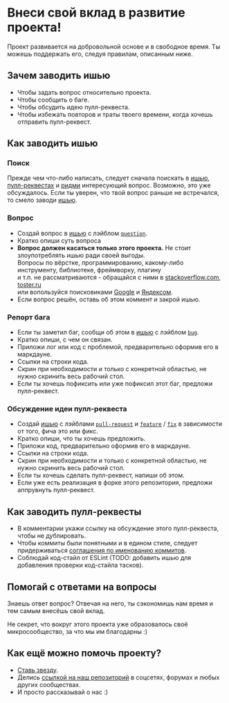 # Внеси свой вклад в развитие проекта!

Проект развивается на добровольной основе и в свободное время. Ты можешь поддержать его, следуя правилам, описанным ниже.


## Зачем заводить ишью

- Чтобы задать вопрос относительно проекта.
- Чтобы сообщить о баге.
- Чтобы обсудить идею пулл-реквеста.
- Чтобы избежать повторов и траты твоего времени, когда хочешь отправить пулл-реквест.


## Как заводить ишью


### Поиск

Прежде чем что-либо написать, следует сначала поискать в [ишью](https://github.com/CSSSR/csssr-project-template/issues), [пулл-реквестах](https://github.com/CSSSR/csssr-project-template/pulls) и [ридми](https://github.com/CSSSR/csssr-project-template#readme) интересующий вопрос. Возможно, это уже обсуждалось.
Если ты уверен, что твой вопрос раньше не встречался, то смело заводи [ишью](https://github.com/CSSSR/csssr-project-template/issues/new).


### Вопрос

- Создай вопрос в [ишью](https://github.com/CSSSR/csssr-project-template/issues/new) с лэйблом [`question`](https://github.com/CSSSR/csssr-project-template/issues?utf8=✓&q=label%3Aquestion).
- Кратко опиши суть вопроса
- **Вопрос должен касаться только этого проекта.** Не стоит злоупотреблять ишью ради своей выгоды.  
Вопросы по вёрстке, программированию, какому-либо инструменту, библиотеке, фреймворку, плагину  
и т.п. не рассматриваются - обращайся с ними в [stackoverflow.com](http://stackoverflow.com/),
[toster.ru](https://toster.ru/)  
или вопользуйся поисковиками [Google](https://www.google.com/) и [Яндексом](https://www.yandex.ru/).
- Если вопрос решён, оставь об этом коммент и закрой ишью.



### Репорт бага

- Если ты заметил баг, сообщи об этом в [ишью](https://github.com/CSSSR/csssr-project-template/issues/new) с лэйблом [`bug`](https://github.com/CSSSR/csssr-project-template/issues?utf8=✓&q=label%3Abug).
- Кратко опиши, с чем он связан.
- Приложи лог или код с проблемой, предварительно оформив его в маркдауне.
- Ссылки на строки кода.
- Скрин при необходимости и только с конкретной областью, не нужно скринить весь рабочий стол.
- Если ты хочешь пофиксить или уже пофиксил этот баг, предложи пулл-реквест.


### Обсуждение идеи пулл-реквеста

- Создай [ишью](https://github.com/CSSSR/csssr-project-template/issues/new) с лэйблами [`pull-request`](https://github.com/CSSSR/csssr-project-template/issues?utf8=✓&q=label%3Apull-request) и [`feature`](https://github.com/CSSSR/csssr-project-template/issues?utf8=✓&q=label%3Afeature) / [`fix`](https://github.com/CSSSR/csssr-project-template/issues?utf8=✓&q=label%3Afix) в зависимости от того, фича это или фикс.
- Кратко опиши, что ты хочешь предложить.
- Приложи код, предварительно оформив его в маркдауне.
- Ссылки на строки кода.
- Скрин при необходимости и только с конкретной областью, не нужно скринить весь рабочий стол.
- Если ты хочешь сделать пулл-реквест, напиши об этом.
- Если уже есть реализация в форке этого репозитория, предложи аппрувнуть пулл-реквест.


## Как заводить пулл-реквесты

- В комментарии укажи ссылку на обсуждение этого пулл-реквеста, чтобы не дублировать.
- Чтобы коммиты были понятными и в едином стиле, следует придерживаться
[соглашения по именованию коммитов](https://github.com/CSSSR/sputnik/blob/master/Git.md#5-Соглашение-по-именованию-коммитов). 
- Соблюдай код-стайл от ESLint (TODO: добавить ишью для добавления проверки код-стайла тасков).


## Помогай с ответами на вопросы

Знаешь ответ вопрос? Отвечая на него, ты сэкономишь нам время и тем самым внесёшь свой вклад.

Не секрет, что вокруг этого проекта уже образовалось своё микросообщество, за что мы им благодарны :)


## Как ещё можно помочь проекту?

- [Ставь звезду](https://github.com/CSSSR/csssr-project-template/stargazers).
- Делись [ссылкой на наш репозиторий](https://github.com/CSSSR/csssr-project-template) в соцсетях, форумах и любых других сообществах.
- И просто рассказывай о нас :)
